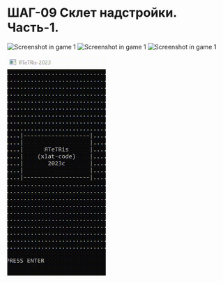 # ШАГ-09 Склет надстройки. Часть-1.
 
 ![Screenshot in game 1](./9-1.jpg) 
 ![Screenshot in game 1](./9-1.jpg)
 ![Screenshot in game 1](./9-1.jpg)
 
 ![Screenshot in game 1](./9.gif)
 